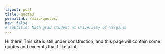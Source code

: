 ```yaml
---
layout: post
title: quotes
permalink: /misc/quotes/
nav: false
# subtitle: Math grad student at University of Virginia
---
```


Hi there! This site is still under construction, and this page will contain some quotes and excerpts that I like a lot.
